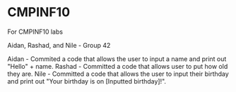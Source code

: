 # CMPINF10
For CMPINF10 labs

Aidan, Rashad, and Nile - Group 42

Aidan - Commited a code that allows the user to input a name and print out "Hello" + name.
Rashad - Committed a code that allows user to put how old they are.
Nile - Committed a code that allows the user to input their birthday and print out "Your birthday is on [Inputted birthday]!".
